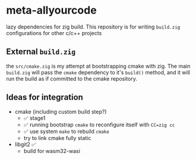 # meta-allyourcode

lazy dependencies for zig build.
This repository is for writing `build.zig` configurations for other c/c++ projects

## External `build.zig`

the `src/cmake.zig` is my attempt at bootstrapping cmake with zig.
The main `build.zig` will pass the `cmake` dependency to it's `build()` method,
and it will run the build as if committed to the cmake repository.

## Ideas for integration

- cmake (including custom build step?)
  - ✅ stage1
  - ✅ running bootstrap `cmake` to reconfigure itself with `CC=zig cc`
  - ✅ use system `make` to rebuild `cmake`
  - try to link cmake fully static
- libgit2 ✅
  - build for wasm32-wasi
